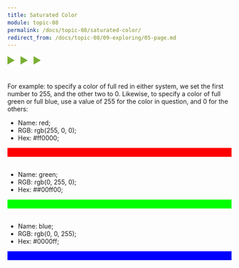 ```yaml
---
title: Saturated Color
module: topic-08
permalink: /docs/topic-08/saturated-color/
redirect_from: /docs/topic-08/09-exploring/05-page.md
---
```


<img src="./../../../img/arrow-divider.svg" style="width: 75px; border: none; margin: 0px 0 20px 0" />

For example: to specify a color of full red in either system, we set the first number to 255, and the other two to 0. Likewise, to specify a color of full green or full blue, use a value of 255 for the color in question, and 0 for the others:

- Name: red;
- RGB: rgb(255, 0, 0);
- Hex: #ff0000;

<div width="100%" height="20px"
    style="background-color:rgb(255, 0, 0);padding:10px;">
</div>

<br />

- Name: green;
- RGB: rgb(0, 255, 0);
- Hex: ##00ff00;

<div width="50%" height="20px"
    style="background-color:rgb(0, 255, 0);padding:10px;">
</div>

<br />

- Name: blue;
- RGB: rgb(0, 0, 255);
- Hex: #0000ff;

<div width="50%" height="20px"
    style="background-color:rgb(0, 0, 255);padding:10px;">
</div>

<br />
